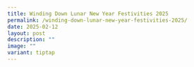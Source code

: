 ```yaml
---
title: Winding Down Lunar New Year Festivities 2025
permalink: /winding-down-lunar-new-year-festivities-2025/
date: 2025-02-12
layout: post
description: ""
image: ""
variant: tiptap
---
```

